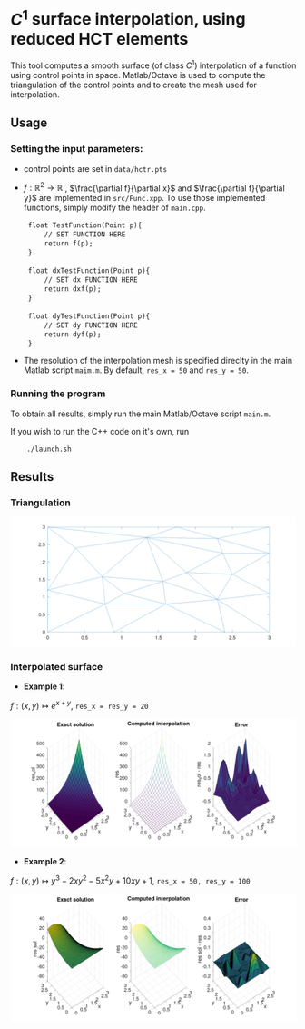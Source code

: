 # $C^1$ surface interpolation, using reduced HCT elements

This tool computes a smooth surface (of class $C^1$) interpolation of a function using control points in space. Matlab/Octave is used to compute the triangulation of the control points and to create the mesh used for interpolation.

## Usage
### Setting the input parameters:
 - control points are set in `data/hctr.pts`
 - $f:\mathbb{R}^2 \rightarrow \mathbb{R}$ , $\frac{\partial f}{\partial x}$ and $\frac{\partial f}{\partial y}$ are implemented in `src/Func.xpp`. To use those implemented functions, simply modify the header of `main.cpp`.

		float TestFunction(Point p){
			// SET FUNCTION HERE
			return f(p);
		}

		float dxTestFunction(Point p){
			// SET dx FUNCTION HERE
			return dxf(p);
		}

		float dyTestFunction(Point p){
			// SET dy FUNCTION HERE
			return dyf(p);
		}
 - The resolution of the interpolation mesh is specified direclty in the main Matlab script `maim.m`. By default, `res_x = 50` and `res_y = 50`.

### Running the program
To obtain all results, simply run the main Matlab/Octave script `main.m`.

If you wish to run the C++ code on it's own, run

		./launch.sh

## Results
### Triangulation

![triangulation](triangulation.png)

### Interpolated surface
- **Example 1**:

$f:(x,y) \mapsto e^{x+y}$, `res_x = res_y = 20` 


![triangulation](surface1.png)

- **Example 2**:

$f:(x,y) \mapsto y^3 - 2 x y^2 - 5 x^2 y + 10 x y + 1$, `res_x = 50, res_y = 100`


![triangulation](surface2.png)